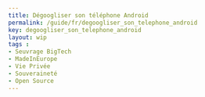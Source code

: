 ```yaml
---
title: Dégoogliser son téléphone Android
permalink: /guide/fr/degoogliser_son_telephone_android
key: degoogliser_son_telephone_android
layout: wip
tags :
- Seuvrage BigTech
- MadeInEurope
- Vie Privée
- Souveraineté
- Open Source
---
```


